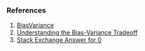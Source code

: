 ### References
1. [BiasVariance](http://www.inf.ed.ac.uk/teaching/courses/mlsc/Notes/Lecture4/BiasVariance.pdf)
2. [Understanding the Bias-Variance Tradeoff](http://scott.fortmann-roe.com/docs/BiasVariance.html)
3. [Stack Exchange Answer for 0](https://math.stackexchange.com/questions/1264741/deriving-the-mse-mean-squared-error)
